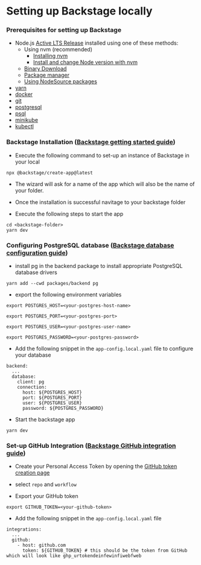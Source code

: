 # Setting up Backstage locally

### Prerequisites for setting up Backstage
- Node.js [Active LTS Release](https://nodejs.org/en/blog/release) installed using one of these methods:
    - Using nvm (recommended)
      - [Installing nvm](https://github.com/nvm-sh/nvm#install--update-script)
      - [Install and change Node version with nvm](https://nodejs.org/en/download/package-manager#nvm)
    - [Binary Download](https://nodejs.org/en/download)
    - [Package manager](https://nodejs.org/en/download/package-manager)
    - [Using NodeSource packages](https://github.com/nodesource/distributions/blob/master/README.md)
- [yarn](https://classic.yarnpkg.com/en/docs/install)
- [docker](https://docs.docker.com/engine/install/)
- [git](https://github.com/git-guides/install-git)
- [postgresql](https://www.postgresql.org/download/)
- [psql](https://www.timescale.com/blog/how-to-install-psql-on-mac-ubuntu-debian-windows/) 
- [minikube](https://minikube.sigs.k8s.io/docs/start/)
- [kubectl](https://kubernetes.io/docs/tasks/tools/)

### Backstage Installation ([Backstage getting started guide](https://backstage.io/docs/getting-started/#create-your-backstage-app))

- Execute the following command to set-up an instance of Backstage in your local
```
npx @backstage/create-app@latest
```

- The wizard will ask for a name of the app which will also be the name of your folder.

- Once the installation is successful navitage to your backstage folder

- Execute the following steps to start the app
```
cd <backstage-folder>
yarn dev
```


### Configuring PostgreSQL database ([Backstage database configuration guide](https://backstage.io/docs/tutorials/configuring-plugin-databases/))

- install pg in the backend package to install appropriate PostgreSQL database drivers
```
yarn add --cwd packages/backend pg
```

- export the following environment variables
```
export POSTGRES_HOST=<your-postgres-host-name>
```
```
export POSTGRES_PORT=<your-postgres-port>
```
```
export POSTGRES_USER=<your-postgres-user-name>
```
```
export POSTGRES_PASSWORD=<your-postgres-password>
```


- Add the following snippet in the `app-config.local.yaml` file to configure your database
```
backend:
  ...
  database:
    client: pg
    connection:
      host: ${POSTGRES_HOST}
      port: ${POSTGRES_PORT}
      user: ${POSTGRES_USER}
      password: ${POSTGRES_PASSWORD}
```

- Start the backstage app
```
yarn dev
```


### Set-up GitHub Integration ([Backstage GitHub integration guide](https://backstage.io/docs/getting-started/configuration#setting-up-a-github-integration))

- Create your Personal Access Token by opening the [GitHub token creation page](https://github.com/settings/tokens/new)

- select `repo` and `workflow`

- Export your GitHub token
```
export GITHUB_TOKEN=<your-github-token>
```

- Add the following snippet in the `app-config.local.yaml` file

```
integrations:
  ...
  github:
    - host: github.com
      token: ${GITHUB_TOKEN} # this should be the token from GitHub which will look like ghp_urtokendeinfewinfiwebfweb
```
